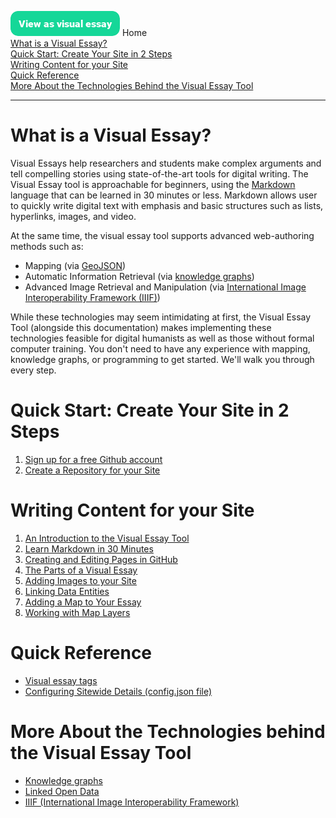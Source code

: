 <a href="https://visual-essays.app"><img src="/images/ve-button.png"></a>
Home <br />
[What is a Visual Essay?](#what-is-visual-essay) <br />
[Quick Start: Create Your Site in 2 Steps](#create-site) <br />
[Writing Content for your Site](#writing-content) <br />
[Quick Reference](#quick-reference) <br />
[More About the Technologies Behind the Visual Essay Tool](#more-about-technologies) <br />
___

# What is a Visual Essay?
<a name="what-is-visual-essay"></a>
Visual Essays help researchers and students make complex arguments and tell compelling stories using state-of-the-art tools for digital writing. The Visual Essay tool is approachable for beginners, using the [Markdown](https://www.markdownguide.org/getting-started/) language that can be learned in 30 minutes or less. Markdown allows user to quickly write digital text with emphasis and basic structures such as lists, hyperlinks, images, and video. 

At the same time, the visual essay tool supports advanced web-authoring methods such as:

* Mapping (via [GeoJSON](https://en.wikipedia.org/wiki/GeoJSON))
* Automatic Information Retrieval (via [knowledge graphs](https://en.wikipedia.org/wiki/Knowledge_graph))
* Advanced Image Retrieval and Manipulation (via [International Image Interoperability Framework (IIIF)](https://en.wikipedia.org/wiki/International_Image_Interoperability_Framework))

While these technologies may seem intimidating at first, the Visual Essay Tool (alongside this documentation) makes implementing these technologies feasible for digital humanists as well as those without formal computer training. You don't need to have any experience with mapping, knowledge graphs, or programming to get started. We'll walk you through every step.

# Quick Start: Create Your Site in 2 Steps
<a name="create-site"></a>

1. [Sign up for a free Github account](https://github.com/join)
2. [Create a Repository for your Site](create-repo)

# Writing Content for your Site
<a name="writing-content"></a>

1. [An Introduction to the Visual Essay Tool](authoring-intro)
2. [Learn Markdown in 30 Minutes](markdown)
3. [Creating and Editing Pages in GitHub](create-and-edit-pages)
4. [The Parts of a Visual Essay](parts-of-essay)
5. [Adding Images to your Site](create-images)
6. [Linking Data Entities](linking-data)
7. [Adding a Map to Your Essay](adding-maps)
8. [Working with Map Layers](map-layers)

# Quick Reference
<a name="quick-reference"></a>

* [Visual essay tags](visual-essay-tags)
* [Configuring Sitewide Details (config.json file)](config-file-description)

# More About the Technologies behind the Visual Essay Tool
<a name="more-about-technologies"></a>

* [Knowledge graphs](knowledge-graphs.md)
* [Linked Open Data](lod.md)
* [IIIF (International Image Interoperability Framework)](iiif.md)
